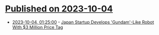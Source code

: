 # [Published on 2023-10-04](index.md)

* [2023-10-04, 01:25:00](https://hardware.slashdot.org/story/23/10/03/2047209/japan-startup-develops-gundam-like-robot-with-3-million-price-tag?utm_source=rss1.0mainlinkanon&utm_medium=feed) - [Japan Startup Develops 'Gundam'-Like Robot With $3 Million Price Tag](https://hardware.slashdot.org/story/23/10/03/2047209/japan-startup-develops-gundam-like-robot-with-3-million-price-tag?utm_source=rss1.0mainlinkanon&utm_medium=feed)

